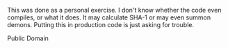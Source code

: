 This was done as a personal exercise. I don't know whether the code even compiles, or what it does. It may calculate SHA-1 or may even summon demons. Putting this in production code is just asking for trouble.

Public Domain
